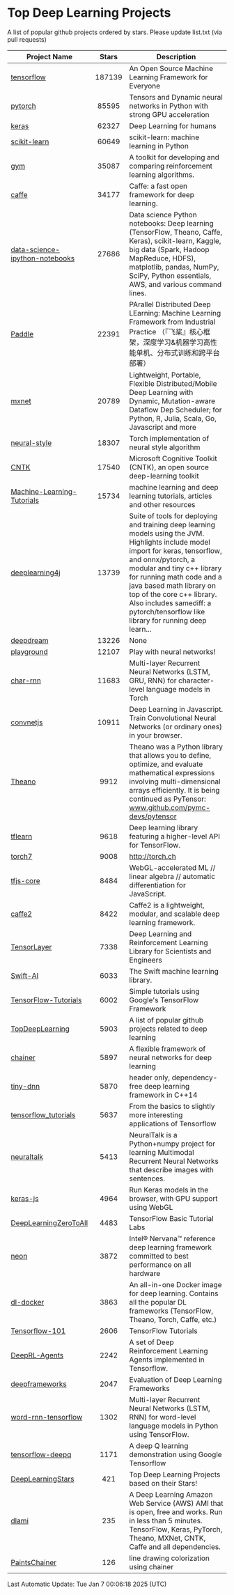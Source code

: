 # Top Deep Learning Projects
A list of popular github projects ordered by stars.
Please update list.txt (via pull requests)

|Project Name| Stars | Description |
| ---------- |:-----:| ----------- |
| [tensorflow](https://github.com/tensorflow/tensorflow) | 187139 | An Open Source Machine Learning Framework for Everyone |
| [pytorch](https://github.com/pytorch/pytorch) | 85595 | Tensors and Dynamic neural networks in Python with strong GPU acceleration |
| [keras](https://github.com/keras-team/keras) | 62327 | Deep Learning for humans |
| [scikit-learn](https://github.com/scikit-learn/scikit-learn) | 60649 | scikit-learn: machine learning in Python |
| [gym](https://github.com/openai/gym) | 35087 | A toolkit for developing and comparing reinforcement learning algorithms. |
| [caffe](https://github.com/BVLC/caffe) | 34177 | Caffe: a fast open framework for deep learning. |
| [data-science-ipython-notebooks](https://github.com/donnemartin/data-science-ipython-notebooks) | 27686 | Data science Python notebooks: Deep learning (TensorFlow, Theano, Caffe, Keras), scikit-learn, Kaggle, big data (Spark, Hadoop MapReduce, HDFS), matplotlib, pandas, NumPy, SciPy, Python essentials, AWS, and various command lines. |
| [Paddle](https://github.com/PaddlePaddle/Paddle) | 22391 | PArallel Distributed Deep LEarning: Machine Learning Framework from Industrial Practice （『飞桨』核心框架，深度学习&机器学习高性能单机、分布式训练和跨平台部署） |
| [mxnet](https://github.com/apache/mxnet) | 20789 | Lightweight, Portable, Flexible Distributed/Mobile Deep Learning with Dynamic, Mutation-aware Dataflow Dep Scheduler; for Python, R, Julia, Scala, Go, Javascript and more |
| [neural-style](https://github.com/jcjohnson/neural-style) | 18307 | Torch implementation of neural style algorithm |
| [CNTK](https://github.com/microsoft/CNTK) | 17540 | Microsoft Cognitive Toolkit (CNTK), an open source deep-learning toolkit |
| [Machine-Learning-Tutorials](https://github.com/ujjwalkarn/Machine-Learning-Tutorials) | 15734 | machine learning and deep learning tutorials, articles and other resources  |
| [deeplearning4j](https://github.com/deeplearning4j/deeplearning4j) | 13739 | Suite of tools for deploying and training deep learning models using the JVM. Highlights include model import for keras, tensorflow, and onnx/pytorch, a modular and tiny c++ library for running math code and a java based math library on top of the core c++ library. Also includes samediff: a pytorch/tensorflow like library for running deep learn... |
| [deepdream](https://github.com/google/deepdream) | 13226 | None |
| [playground](https://github.com/tensorflow/playground) | 12107 | Play with neural networks! |
| [char-rnn](https://github.com/karpathy/char-rnn) | 11683 | Multi-layer Recurrent Neural Networks (LSTM, GRU, RNN) for character-level language models in Torch |
| [convnetjs](https://github.com/karpathy/convnetjs) | 10911 | Deep Learning in Javascript. Train Convolutional Neural Networks (or ordinary ones) in your browser. |
| [Theano](https://github.com/Theano/Theano) | 9912 | Theano was a Python library that allows you to define, optimize, and evaluate mathematical expressions involving multi-dimensional arrays efficiently. It is being continued as PyTensor: www.github.com/pymc-devs/pytensor |
| [tflearn](https://github.com/tflearn/tflearn) | 9618 | Deep learning library featuring a higher-level API for TensorFlow. |
| [torch7](https://github.com/torch/torch7) | 9008 | http://torch.ch |
| [tfjs-core](https://github.com/tensorflow/tfjs-core) | 8484 | WebGL-accelerated ML // linear algebra // automatic differentiation for JavaScript. |
| [caffe2](https://github.com/facebookarchive/caffe2) | 8422 | Caffe2 is a lightweight, modular, and scalable deep learning framework. |
| [TensorLayer](https://github.com/tensorlayer/TensorLayer) | 7338 | Deep Learning and Reinforcement Learning Library for Scientists and Engineers  |
| [Swift-AI](https://github.com/Swift-AI/Swift-AI) | 6033 | The Swift machine learning library. |
| [TensorFlow-Tutorials](https://github.com/nlintz/TensorFlow-Tutorials) | 6002 | Simple tutorials using Google's TensorFlow Framework |
| [TopDeepLearning](https://github.com/aymericdamien/TopDeepLearning) | 5903 | A list of popular github projects related to deep learning |
| [chainer](https://github.com/chainer/chainer) | 5897 | A flexible framework of neural networks for deep learning |
| [tiny-dnn](https://github.com/tiny-dnn/tiny-dnn) | 5870 | header only, dependency-free deep learning framework in C++14 |
| [tensorflow_tutorials](https://github.com/pkmital/tensorflow_tutorials) | 5637 | From the basics to slightly more interesting applications of Tensorflow |
| [neuraltalk](https://github.com/karpathy/neuraltalk) | 5413 | NeuralTalk is a Python+numpy project for learning Multimodal Recurrent Neural Networks that describe images with sentences. |
| [keras-js](https://github.com/transcranial/keras-js) | 4964 | Run Keras models in the browser, with GPU support using WebGL |
| [DeepLearningZeroToAll](https://github.com/hunkim/DeepLearningZeroToAll) | 4483 | TensorFlow Basic Tutorial Labs |
| [neon](https://github.com/NervanaSystems/neon) | 3872 | Intel® Nervana™ reference deep learning framework committed to best performance on all hardware |
| [dl-docker](https://github.com/floydhub/dl-docker) | 3863 | An all-in-one Docker image for deep learning. Contains all the popular DL frameworks (TensorFlow, Theano, Torch, Caffe, etc.) |
| [Tensorflow-101](https://github.com/sjchoi86/Tensorflow-101) | 2606 | TensorFlow Tutorials |
| [DeepRL-Agents](https://github.com/awjuliani/DeepRL-Agents) | 2242 | A set of Deep Reinforcement Learning Agents implemented in Tensorflow. |
| [deepframeworks](https://github.com/zer0n/deepframeworks) | 2047 | Evaluation of Deep Learning Frameworks |
| [word-rnn-tensorflow](https://github.com/hunkim/word-rnn-tensorflow) | 1302 | Multi-layer Recurrent Neural Networks (LSTM, RNN) for word-level language models in Python using TensorFlow. |
| [tensorflow-deepq](https://github.com/siemanko/tensorflow-deepq) | 1171 | A deep Q learning demonstration using Google Tensorflow |
| [DeepLearningStars](https://github.com/hunkim/DeepLearningStars) | 421 | Top Deep Learning Projects based on their Stars! |
| [dlami](https://github.com/ritchieng/dlami) | 235 | A Deep Learning Amazon Web Service (AWS) AMI that is open, free and works. Run in less than 5 minutes. TensorFlow, Keras, PyTorch, Theano, MXNet, CNTK, Caffe and all dependencies. |
| [PaintsChainer](https://github.com/taizan/PaintsChainer) | 126 | line drawing colorization using chainer |

Last Automatic Update: Tue Jan  7 00:06:18 2025 (UTC)

